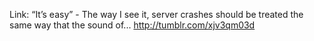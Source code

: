 Link: “It’s easy” - The way I see it, server crashes should be treated the same way that the sound of... http://tumblr.com/xjv3qm03d